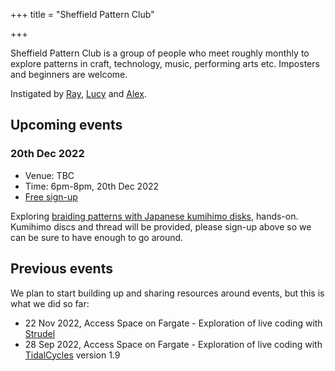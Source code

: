 +++
title = "Sheffield Pattern Club"

+++

Sheffield Pattern Club is a group of people who meet roughly monthly
to explore patterns in craft, technology, music, performing arts
etc. Imposters and beginners are welcome.

Instigated by [Ray](https://eye-measure.neocities.org/), [Lucy](https://heavy-lifting.org/) and [Alex](https://slab.org/). 

## Upcoming events

### 20th Dec 2022

* Venue: TBC
* Time: 6pm-8pm, 20th Dec 2022
* [Free sign-up](https://forms.gle/6s66p6Y1sUWxZdYo7)

Exploring [braiding patterns with Japanese kumihimo
disks](https://www.youtube.com/watch?v=d_GreYUHW8w), hands-on. Kumihimo discs and thread will be provided, please sign-up above so we can be sure to have enough to go around.

## Previous events

We plan to start building up and sharing resources around events, but this is what we did so far:

* 22 Nov 2022, Access Space on Fargate - Exploration of live coding with [Strudel](https://strudel.tidalcycles.org/)
* 28 Sep 2022, Access Space on Fargate - Exploration of live coding with [TidalCycles](https://tidalcycles.org/) version 1.9


